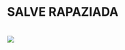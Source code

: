<h1>SALVE RAPAZIADA<h1>
<img src="https://c.tenor.com/I19CXXT2XDwAAAAC/giyuu-tomioka-inosuke-hashibira.gif">
